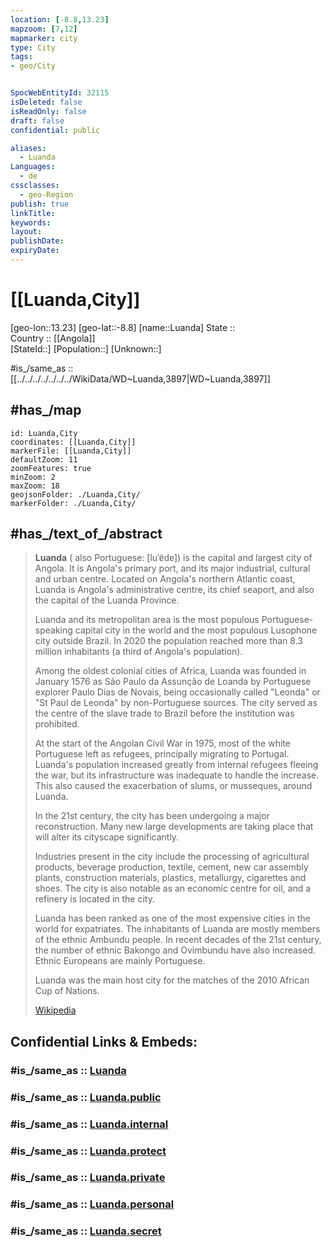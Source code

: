 ```yaml
---
location: [-8.8,13.23] 
mapzoom: [7,12] 
mapmarker: city 
type: City
tags:
- geo/City


SpocWebEntityId: 32115
isDeleted: false
isReadOnly: false
draft: false
confidential: public

aliases:
  - Luanda
Languages:
  - de
cssclasses:
  - geo-Region
publish: true
linkTitle:
keywords:
layout:
publishDate:
expiryDate:
---
```


# [[Luanda,City]] 

[geo-lon::13.23] 
[geo-lat::-8.8] 
[name::Luanda] 
State ::  
Country :: [[Angola]]  
[StateId::] 
[Population::] 
[Unknown::] 

#is_/same_as :: [[../../../../../../../WikiData/WD~Luanda,3897|WD~Luanda,3897]] 

## #has_/map 

```leaflet
id: Luanda,City
coordinates: [[Luanda,City]] 
markerFile: [[Luanda,City]] 
defaultZoom: 11 
zoomFeatures: true 
minZoom: 2 
maxZoom: 18
geojsonFolder: ./Luanda,City/
markerFolder: ./Luanda,City/
```

## #has_/text_of_/abstract 

> **Luanda** ( also  Portuguese: [luˈɐ̃dɐ]) is the capital and largest city of Angola. 
> It is Angola's primary port, and its major industrial, cultural and urban centre. 
> Located on Angola's northern Atlantic coast, Luanda is Angola's administrative centre, 
> its chief seaport, and also the capital of the Luanda Province. 
> 
> Luanda and its metropolitan area is the most populous Portuguese-speaking capital city in the world and the most populous Lusophone city outside Brazil. In 2020 the population reached more than 8.3 million inhabitants (a third of Angola's population).
>
> Among the oldest colonial cities of Africa, Luanda was founded in January 1576 as São Paulo da Assunção de Loanda by Portuguese explorer Paulo Dias de Novais, being occasionally called "Leonda" or "St Paul de Leonda" by non-Portuguese sources. The city served as the centre of the slave trade to Brazil before the institution was prohibited.
>
> At the start of the Angolan Civil War in 1975, most of the white Portuguese left as refugees, principally migrating to Portugal. Luanda's population increased greatly from internal refugees fleeing the war, but its infrastructure was inadequate to handle the increase. This also caused the exacerbation of slums, or musseques, around Luanda.
>
> In the 21st century, the city has been undergoing a major reconstruction. Many new large developments are taking place that will alter its cityscape significantly.
>
> Industries present in the city include the processing of agricultural products, beverage production, textile, cement, new car assembly plants, construction materials, plastics, metallurgy, cigarettes and shoes. The city is also notable as an economic centre for oil, and a refinery is located in the city.
>
> Luanda has been ranked as one of the most expensive cities in the world for expatriates. The inhabitants of Luanda are mostly members of the ethnic Ambundu people. In recent decades of the 21st century, the number of ethnic Bakongo and Ovimbundu have also increased. Ethnic Europeans are mainly Portuguese.
>
> Luanda was the main host city for the matches of the 2010 African Cup of Nations.
>
> [Wikipedia](https://en.wikipedia.org/wiki/Luanda) 

## Confidential Links & Embeds: 

### #is_/same_as :: [Luanda](/_Standards/Earth/Continent/Africa/Africa~South/Angola/City/Luanda.md) 

### #is_/same_as :: [Luanda.public](/_public/Earth/Continent/Africa/Africa~South/Angola/City/Luanda.public.md) 

### #is_/same_as :: [Luanda.internal](/_internal/Earth/Continent/Africa/Africa~South/Angola/City/Luanda.internal.md) 

### #is_/same_as :: [Luanda.protect](/_protect/Earth/Continent/Africa/Africa~South/Angola/City/Luanda.protect.md) 

### #is_/same_as :: [Luanda.private](/_private/Earth/Continent/Africa/Africa~South/Angola/City/Luanda.private.md) 

### #is_/same_as :: [Luanda.personal](/_personal/Earth/Continent/Africa/Africa~South/Angola/City/Luanda.personal.md) 

### #is_/same_as :: [Luanda.secret](/_secret/Earth/Continent/Africa/Africa~South/Angola/City/Luanda.secret.md)

